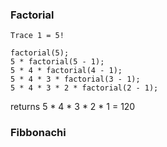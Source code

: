 ### Factorial

`Trace 1 = 5!`
```
factorial(5);
5 * factorial(5 - 1);
5 * 4 * factorial(4 - 1);
5 * 4 * 3 * factorial(3 - 1);
5 * 4 * 3 * 2 * factorial(2 - 1);
```
returns 5 * 4 * 3 * 2 * 1 = 120


### Fibbonachi